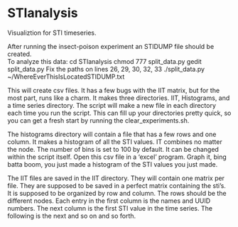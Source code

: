 # STIanalysis
Visualiztion for STI timeseries.

After running the insect-poison experiment an STIDUMP file should be created.  
To analyze this data:
	cd STIanalysis 
	chmod 777 split_data.py
	gedit split_data.py
    		Fix the paths on lines 26, 29, 30, 32, 33
	./split_data.py ~/WhereEverThisIsLocatedSTIDUMP.txt 
    
	
This will create csv files. It has a few bugs with the IIT matrix, but for the most part, runs like a charm. It makes three directories. IIT, Histograms, and a time series directory. The script will make a new file in each directory each time you run the script. This can fill up your directories pretty quick, so you can get a fresh start by running the clear_experiments.sh. 
    

The histograms directory will contain a file that has a few rows and one column. It makes a histogram of all the STI values. IT combines no matter the node. The number of bins is set to 100 by default. It can be changed within the script itself. Open this csv file in a ‘excel’ program. Graph it, bing batta boom, you just made a histogram of the STI values you just made. 
    

The IIT files are saved in the IIT directory. They will contain one matrix per file. They are supposed to be saved in a perfect matrix containing the sti’s. It is supposed to be organized by row and column. The rows should be the different nodes. Each entry in the first column is the names and UUID numbers. The next column is the first STI value in the time series. The following is the next and so on and so forth. 
 

